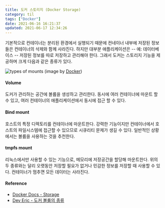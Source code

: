 ```yaml
---
title: 도커 스토리지 (Docker Storage)
category: til
tags: ["Docker"]
date: 2021-06-16 16:21:37 
updated: 2021-06-17 12:34:26
---
```


기본적으로 컨테이너는 분리된 환경에서 실행되기 때문에 컨네이너 내부에 저장된 정보들은 컨테이너의 삭제와 함께 사라진다. 하지만 대부분 애플리케이션은 -- 예: 데이터베이스 -- 저장된 정보를 따로 저장하고 관리해야 한다. 그래서 도커는 스토리지 기능을 제공하며 크게 다음과 같은 종류가 있다.

![types of mounts](/types-of-mounts.png)
(image by [Docker](https://docs.docker.com/storage/))

#### Volume
도커가 관리하는 공간에 볼륨을 생성하고 관리한다. 동시에 여러 컨테이너에 마운트 할 수 있고, 여러 컨테이너의 애플리케이션에서 동시에 접근 할 수 있다.

#### Bind mount
호스트의 특정 디렉토리를 컨테이너에 마운트한다. 강력한 기능이지만 컨테이너에서 호스트의 파일시스템에 접근할 수 있으므로 시큐리티 문제가 생길 수 있다. 일반적인 상황에서는 볼륨을 사용하는 것을 추천한다.

#### tmpfs mount
리눅스에서만 사용할 수 있는 기능으로, 메모리에 저장공간을 할당해 마운트한다. 위의 두 종류와는 달리 오랫동안 저장할 필요가 없거나 민감한 정보를 저장할 때 사용할 수 있다. 컨테이너가 멈추면 모든 데이터는 사라진다.

#### Reference
- [Docker Docs - Storage](https://docs.docker.com/storage/)
- [Dev Eric - 도커 볼륨의 종류](https://deveric.tistory.com/111)